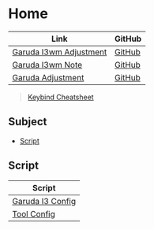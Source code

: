 

# Home

| Link | GitHub |
| ---- | ------ |
| [Garuda I3wm Adjustment](https://samwhelp.github.io/garuda-i3wm-adjustment/) | [GitHub](https://github.com/samwhelp/garuda-i3wm-adjustment) |
| [Garuda I3wm Note](https://samwhelp.github.io/note-about-garuda-i3wm/) | [GitHub](https://github.com/samwhelp/note-about-garuda-i3wm) |
| [Garuda Adjustment](https://samwhelp.github.io/garuda-adjustment/) | [GitHub](https://github.com/samwhelp/garuda-adjustment) |

> [Keybind Cheatsheet](https://samwhelp.github.io/garuda-kde-plasma-adjustment/read/cheatsheet/keybind.html)




## Subject

* [Script](#script)




## Script

| Script |
| ---- |
| [Garuda I3 Config](https://github.com/samwhelp/garuda-i3wm-adjustment/tree/main/prototype/main/i3-config/full/Main) |
| [Tool Config](https://github.com/samwhelp/garuda-adjustment/tree/main/prototype/main/tool-config/part) |
